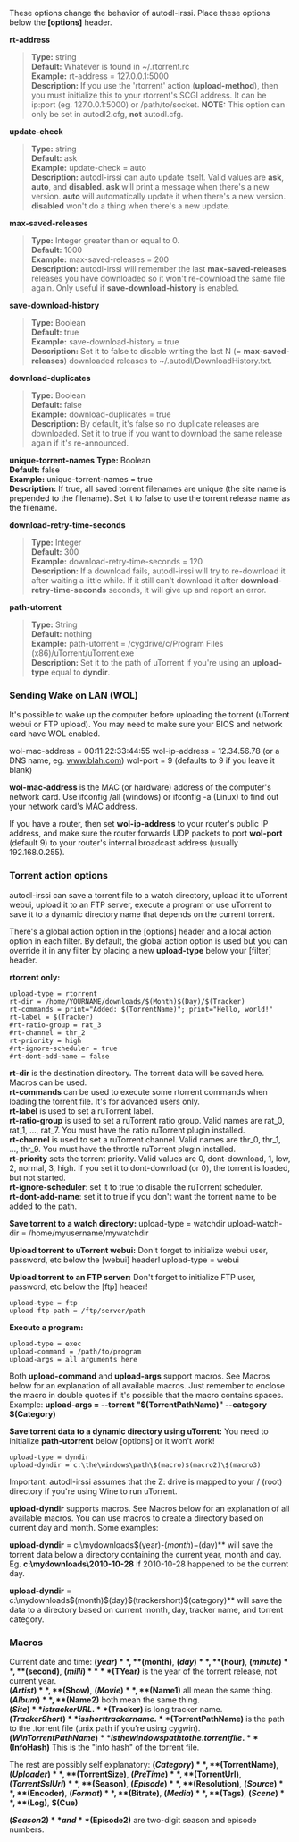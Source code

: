 These options change the behavior of autodl-irssi. Place these options below the **[options]** header.

**rt-address**
> **Type:** string  
**Default:** Whatever is found in ~/.rtorrent.rc  
**Example:** rt-address = 127.0.0.1:5000  
**Description:** If you use the 'rtorrent' action (**upload-method**), then you must initialize this to your rtorrent's SCGI address. It can be ip:port (eg. 127.0.0.1:5000) or /path/to/socket. **NOTE:** This option can only be set in autodl2.cfg, **not** autodl.cfg.


**update-check**
> **Type:** string  
**Default:** ask  
**Example:** update-check = auto  
**Description:** autodl-irssi can auto update itself. Valid values are **ask**, **auto**, and **disabled**. **ask** will print a message when there's a new version. **auto** will automatically update it when there's a new version. **disabled** won't do a thing when there's a new update.

**max-saved-releases**
> **Type:** Integer greater than or equal to 0.  
**Default:** 1000  
**Example:** max-saved-releases = 200  
**Description:** autodl-irssi will remember the last **max-saved-releases** releases you have downloaded so it won't re-download the same file again. Only useful if **save-download-history** is enabled.

**save-download-history**
> **Type:** Boolean  
**Default:** true  
**Example:** save-download-history = true  
**Description:** Set it to false to disable writing the last N (= **max-saved-releases**) downloaded releases to ~/.autodl/DownloadHistory.txt.

**download-duplicates**
> **Type:** Boolean  
**Default:** false  
**Example:** download-duplicates = true  
**Description:** By default, it's false so no duplicate releases are downloaded. Set it to true if you want to download the same release again if it's re-announced.

**unique-torrent-names**
**Type:** Boolean  
**Default:** false  
**Example:** unique-torrent-names = true  
**Description:** If true, all saved torrent filenames are unique (the site name is prepended to the filename). Set it to false to use the torrent release name as the filename.

**download-retry-time-seconds**
> **Type:** Integer  
**Default:** 300  
**Example:** download-retry-time-seconds = 120  
**Description:** If a download fails, autodl-irssi will try to re-download it after waiting a little while. If it still can't download it after **download-retry-time-seconds** seconds, it will give up and report an error.

**path-utorrent**
> **Type:** String  
**Default:** nothing  
**Example:** path-utorrent = /cygdrive/c/Program Files (x86)/uTorrent/uTorrent.exe  
**Description:** Set it to the path of uTorrent if you're using an **upload-type** equal to **dyndir**.


### Sending Wake on LAN (WOL)
It's possible to wake up the computer before uploading the torrent (uTorrent webui or FTP upload). You may need to make sure your BIOS and network card have WOL enabled.

wol-mac-address = 00:11:22:33:44:55
wol-ip-address = 12.34.56.78  (or a DNS name, eg. www.blah.com)
wol-port = 9 (defaults to 9 if you leave it blank)

**wol-mac-address** is the MAC (or hardware) address of the computer's network card. Use ifconfig /all (windows) or ifconfig -a (Linux) to find out your network card's MAC address.

If you have a router, then set **wol-ip-address** to your router's public IP address, and make sure the router forwards UDP packets to port **wol-port** (default 9) to your router's internal broadcast address (usually 192.168.0.255).


### Torrent action options
autodl-irssi can save a torrent file to a watch directory, upload it to uTorrent webui, upload it to an FTP server, execute a program or use uTorrent to save it to a dynamic directory name that depends on the current torrent.

There's a global action option in the [options] header and a local action option in each filter. By default, the global action option is used but you can override it in any filter by placing a new **upload-type** below your [filter] header.

**rtorrent only:**
```
upload-type = rtorrent
rt-dir = /home/YOURNAME/downloads/$(Month)$(Day)/$(Tracker)
rt-commands = print="Added: $(TorrentName)"; print="Hello, world!"
rt-label = $(Tracker)
#rt-ratio-group = rat_3
#rt-channel = thr_2
rt-priority = high
#rt-ignore-scheduler = true
#rt-dont-add-name = false
```

**rt-dir** is the destination directory. The torrent data will be saved here. Macros can be used.  
**rt-commands** can be used to execute some rtorrent commands when loading the torrent file. It's for advanced users only.  
**rt-label** is used to set a ruTorrent label.  
**rt-ratio-group** is used to set a ruTorrent ratio group. Valid names are rat_0, rat_1, ..., rat_7. You must have the ratio ruTorrent plugin installed.  
**rt-channel** is used to set a ruTorrent channel. Valid names are thr_0, thr_1, ..., thr_9. You must have the throttle ruTorrent plugin installed.  
**rt-priority** sets the torrent priority. Valid values are 0, dont-download, 1, low, 2, normal, 3, high. If you set it to dont-download (or 0), the torrent is loaded, but not started.  
**rt-ignore-scheduler**: set it to true to disable the ruTorrent scheduler.  
**rt-dont-add-name**: set it to true if you don't want the torrent name to be added to the path.  


**Save torrent to a watch directory:**
	upload-type = watchdir
	upload-watch-dir = /home/myusername/mywatchdir

**Upload torrent to uTorrent webui:**
Don't forget to initialize webui user, password, etc below the [webui] header!
	upload-type = webui

**Upload torrent to an FTP server:**
Don't forget to initialize FTP user, password, etc below the [ftp] header!
```
upload-type = ftp
upload-ftp-path = /ftp/server/path
```
**Execute a program:**
```
upload-type = exec
upload-command = /path/to/program
upload-args = all arguments here
```
Both **upload-command** and **upload-args** support macros. See Macros below for an explanation of all available macros. Just remember to enclose the macro in double quotes if it's possible that the macro contains spaces. Example: **upload-args = --torrent "$(TorrentPathName)" --category $(Category)**


**Save torrent data to a dynamic directory using uTorrent:**
You need to initialize **path-utorrent** below [options] or it won't work!

	upload-type = dyndir
	upload-dyndir = c:\the\windows\path\$(macro)$(macro2)\$(macro3)

Important: autodl-irssi assumes that the Z: drive is mapped to your / (root) directory if you're using Wine to run uTorrent.

**upload-dyndir** supports macros. See Macros below for an explanation of all available macros. You can use macros to create a directory based on current day and month. Some examples:

**upload-dyndir** = c:\mydownloads\$(year)-$(month)-$(day)** will save the torrent data below a directory containing the current year, month and day. Eg. **c:\mydownloads\2010-10-28** if 2010-10-28 happened to be the current day.

**upload-dyndir** = c:\mydownloads\$(month)$(day)\$(trackershort)\$(category)** will save the data to a directory based on current month, day, tracker name, and torrent category.

### Macros

Current date and time: **$(year)**, **$(month)**, **$(day)**, **$(hour)**, **$(minute)**, **$(second)**, **$(milli)**  
**$(TYear)** is the year of the torrent release, not current year.  
**$(Artist)**, **$(Show)**, **$(Movie)**, **$(Name1)** all mean the same thing.  
**$(Album)**, **$(Name2)** both mean the same thing.  
**$(Site)** is tracker URL.  
**$(Tracker)** is long tracker name.  
**$(TrackerShort)** is short tracker name.  
**$(TorrentPathName)** is the path to the .torrent file (unix path if you're using cygwin).  
**$(WinTorrentPathName)** is the windows path to the .torrent file.  
**$(InfoHash)** This is the "info hash" of the torrent file.

The rest are possibly self explanatory: **$(Category)**, **$(TorrentName)**, **$(Uploader)**, **$(TorrentSize)**, **$(PreTime)**, **$(TorrentUrl)**, **$(TorrentSslUrl)**, **$(Season)**, **$(Episode)**, **$(Resolution)**, **$(Source)**, **$(Encoder)**, **$(Format)**, **$(Bitrate)**, **$(Media)**, **$(Tags)**, **$(Scene)**, **$(Log)**, **$(Cue)**

**$(Season2)** and **$(Episode2)** are two-digit season and episode numbers.